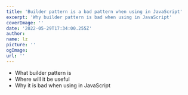 ```yaml
---
title: 'Builder pattern is a bad pattern when using in JavaScript'
excerpt: 'Why builder pattern is bad when using in JavaScript'
coverImage: ''
date: '2022-05-29T17:34:00.255Z'
author:
name: lz
picture: ''
ogImage:
url: ''
---
```


- What builder pattern is
- Where will it be useful
- Why it is bad when using in JavaScript